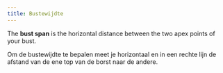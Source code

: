 ```yaml
---
title: Bustewijdte
---
```


The **bust span** is the horizontal distance between the two apex points of your bust.

Om de bustewijdte te bepalen meet je horizontaal en in een rechte lijn de afstand van de ene top van de borst naar de andere.
